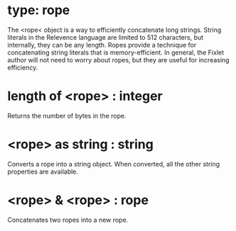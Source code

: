 # type: rope

The &lt;rope&lt; object is a way to efficiently concatenate long strings. String literals in the Relevence language are limited to 512 characters, but internally, they can be any length. Ropes provide a technique for concatenating string literals that is memory-efficient. In general, the Fixlet author will not need to worry about ropes, but they are useful for increasing efficiency.

# length of &lt;rope&gt; : integer

Returns the number of bytes in the rope.

# &lt;rope&gt; as string : string

Converts a rope into a string object. When converted, all the other string properties are available.

# &lt;rope&gt; &amp; &lt;rope&gt; : rope

Concatenates two ropes into a new rope.
